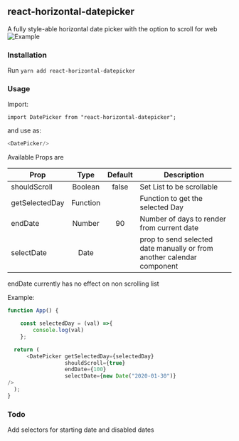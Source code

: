 ## react-horizontal-datepicker
A fully style-able horizontal date picker with the option to scroll for web
![Example](https://i.imgur.com/oe3WEGF.jpg)

### Installation

Run `yarn add react-horizontal-datepicker`

### Usage

Import:

`import DatePicker from "react-horizontal-datepicker";`

and use as:

```javascript
<DatePicker/>
```

Available Props are

| Prop          | Type    | Default  | Description |
| ------------- |:-------:| :-------:| ----------- |
| shouldScroll  | Boolean | false    | Set List to be scrollable |
| getSelectedDay| Function|          | Function to get the selected Day |
| endDate       | Number  |   90     | Number of days to render from current date   |
| selectDate    | Date    |          | prop to send selected date manually or from another calendar component |

endDate currently has no effect on non scrolling list

Example:

```javascript
function App() {

    const selectedDay = (val) =>{
        console.log(val)
    };

  return (
      <DatePicker getSelectedDay={selectedDay}
                  shouldScroll={true}
                  endDate={100}
                  selectDate={new Date("2020-01-30")}              
/>
  );
}
```

### Todo
Add selectors for starting date and disabled dates

